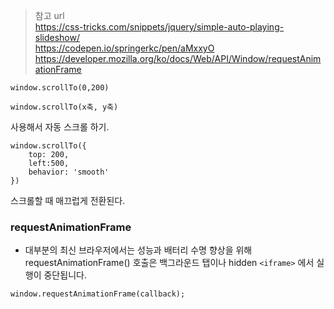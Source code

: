 > 참고 url <br> https://css-tricks.com/snippets/jquery/simple-auto-playing-slideshow/ <br> https://codepen.io/springerkc/pen/aMxxyO <br> https://developer.mozilla.org/ko/docs/Web/API/Window/requestAnimationFrame

```
window.scrollTo(0,200)

window.scrollTo(x축, y축)
```

사용해서 자동 스크롤 하기.

```
window.scrollTo({
    top: 200,
    left:500,
    behavior: 'smooth'
})
```

스크롤할 때 매끄럽게 전환된다.

### requestAnimationFrame

- 대부분의 최신 브라우저에서는 성능과 배터리 수명 향상을 위해 requestAnimationFrame() 호출은 백그라운드 탭이나 hidden `<iframe>` 에서 실행이 중단됩니다.

```
window.requestAnimationFrame(callback);
```
